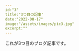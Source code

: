 ```yaml
---
id:"3"
title:"3つ目の記事"
date:"2022-08-17"
image:"/assets/images/pic3.jpg"
excerpt:""
---
```


これが3つ目のブログ記事です。